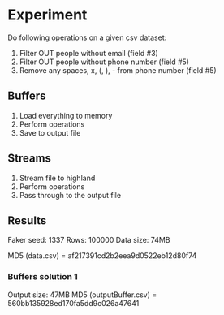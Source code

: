 # Experiment

Do following operations on a given csv dataset:

1) Filter OUT people without email (field #3)
2) Filter OUT people without phone number (field #5)
3) Remove any spaces, x, (, ), - from phone number (field #5)

## Buffers

1) Load everything to memory
2) Perform operations
3) Save to output file

## Streams

1) Stream file to highland
2) Perform operations
3) Pass through to the output file

## Results

Faker seed: 1337
Rows: 100000
Data size: 74MB

MD5 (data.csv) = af217391cd2b2eea9d0522eb12d80f74

### Buffers solution 1
Output size: 47MB
MD5 (outputBuffer.csv) = 560bb135928ed170fa5dd9c026a47641
